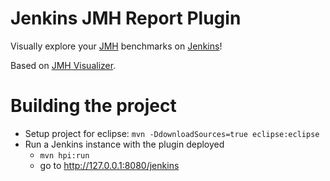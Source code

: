 # Jenkins JMH Report Plugin

Visually explore your [JMH](http://openjdk.java.net/projects/code-tools/jmh/) benchmarks on [Jenkins](https://jenkins.io/)!

Based on [JMH Visualizer](http://jmh.morethan.io). 

# Building the project

- Setup project for eclipse: ```mvn -DdownloadSources=true eclipse:eclipse ```
- Run a Jenkins instance with the plugin deployed
  - ```mvn hpi:run```
  - go to http://127.0.0.1:8080/jenkins